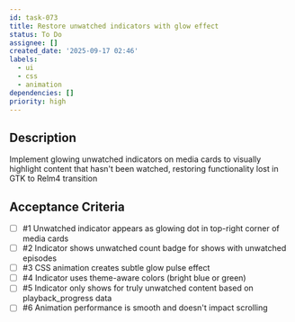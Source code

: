 ```yaml
---
id: task-073
title: Restore unwatched indicators with glow effect
status: To Do
assignee: []
created_date: '2025-09-17 02:46'
labels:
  - ui
  - css
  - animation
dependencies: []
priority: high
---
```


## Description

Implement glowing unwatched indicators on media cards to visually highlight content that hasn't been watched, restoring functionality lost in GTK to Relm4 transition

## Acceptance Criteria
<!-- AC:BEGIN -->
- [ ] #1 Unwatched indicator appears as glowing dot in top-right corner of media cards
- [ ] #2 Indicator shows unwatched count badge for shows with unwatched episodes
- [ ] #3 CSS animation creates subtle glow pulse effect
- [ ] #4 Indicator uses theme-aware colors (bright blue or green)
- [ ] #5 Indicator only shows for truly unwatched content based on playback_progress data
- [ ] #6 Animation performance is smooth and doesn't impact scrolling
<!-- AC:END -->
